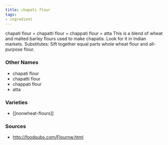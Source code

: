 ```yaml
---
title: chapati flour
tags:
- ingredient
---
```

chapati flour = chapatti flour = chappati flour = atta This is a blend of wheat and malted barley flours used to make chapatis. Look for it in Indian markets. Substitutes: Sift together equal parts whole wheat flour and all-purpose flour.

### Other Names

* chapati flour
* chapatti flour
* chappati flour
* atta

### Varieties

* [[nonwheat-flours]]

### Sources
* http://foodsubs.com/Flournw.html
